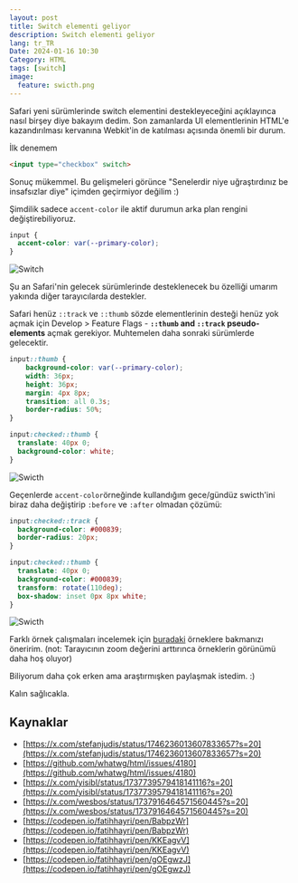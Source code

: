 ```yaml
---
layout: post
title: Switch elementi geliyor
description: Switch elementi geliyor
lang: tr_TR
Date: 2024-01-16 10:30
Category: HTML
tags: [switch]
image:
  feature: swicth.png
---
```


Safari yeni sürümlerinde switch elementini destekleyeceğini açıklayınca nasıl birşey diye bakayım dedim. Son zamanlarda UI elementlerinin HTML'e kazandırılması kervanına Webkit'in de  katılması açısında önemli bir durum. 

İlk denemem 

```html
<input type="checkbox" switch>
```

Sonuç mükemmel. Bu gelişmeleri görünce "Senelerdir niye uğraştırdınız be insafsızlar diye" içimden geçirmiyor değilim :)

Şimdilik sadece `accent-color` ile aktif durumun arka plan rengini değiştirebiliyoruz.

```css
input {
  accent-color: var(--primary-color);
}
```

![Switch](https://fatihhayrioglu.com/images/swicth-1.webp)

Şu an Safari'nin gelecek sürümlerinde desteklenecek bu özelliği umarım yakında diğer tarayıcılarda destekler.

Safari henüz `::track` ve `::thumb` sözde elementlerinin desteği henüz yok açmak için Develop > Feature Flags - **`::thumb`  and  `::track`  pseudo-elements** açmak gerekiyor. Muhtemelen daha sonraki sürümlerde gelecektir.

```css
input::thumb {
    background-color: var(--primary-color);
    width: 36px;
    height: 36px;
    margin: 4px 8px;
    transition: all 0.3s;
    border-radius: 50%;
}

input:checked::thumb {
  translate: 40px 0;
  background-color: white;  
}
```

![Swicth](https://fatihhayrioglu.com/images/swicth-2.gif)

Geçenlerde `accent-color`örneğinde kullandığım gece/gündüz swicth'ini biraz daha değiştirip `:before` ve `:after` olmadan çözümü:

```css
input:checked::track {
  background-color: #000839;
  border-radius: 20px;
}

input:checked::thumb {
  translate: 40px 0;
  background-color: #000839;
  transform: rotate(110deg);
  box-shadow: inset 0px 8px white;
}
```

![Swicth](https://fatihhayrioglu.com/images/swicth-3.gif)

Farklı örnek çalışmaları incelemek için [buradaki](https://nt1m.github.io/html-switch-demos/)  örneklere bakmanızı öneririm. (not: Tarayıcının zoom değerini arttırınca örneklerin görünümü daha hoş oluyor)

Biliyorum daha çok erken ama araştırmışken paylaşmak istedim. :)

Kalın sağlıcakla.

## Kaynaklar

 - [https://x.com/stefanjudis/status/1746236013607833657?s=20](https://x.com/stefanjudis/status/1746236013607833657?s=20)
 - [https://github.com/whatwg/html/issues/4180](https://github.com/whatwg/html/issues/4180)
 - [https://x.com/yisibl/status/1737739579418141116?s=20](https://x.com/yisibl/status/1737739579418141116?s=20)
 - [https://x.com/wesbos/status/1737916464571560445?s=20](https://x.com/wesbos/status/1737916464571560445?s=20)
 - [https://codepen.io/fatihhayri/pen/BabpzWr](https://codepen.io/fatihhayri/pen/BabpzWr)
 - [https://codepen.io/fatihhayri/pen/KKEagvV](https://codepen.io/fatihhayri/pen/KKEagvV)
 - [https://codepen.io/fatihhayri/pen/gOEgwzJ](https://codepen.io/fatihhayri/pen/gOEgwzJ)